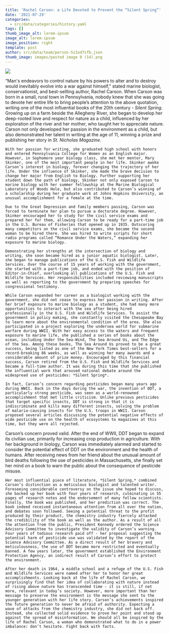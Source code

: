 ```yaml
---
title: 'Rachel Carson: a Life Devoted to Prevent the “Silent Spring”'
date: '2021-07-29'
categories:
  - src/data/categories/history.yaml
tags: []
thumb_image_alt: lorem-ipsum
image_alt: lorem-ipsum
image_position: right
template: post
author: src/data/team/person-5z1od7sfb.json
thumb_image: images/pasted image 0 (14).png
---
```


![](https://lh3.googleusercontent.com/AyBzMGloQIJBnbVB7QLXPMm1GVSBihG4g05Te_rW3UALeOOjo0Gws5SegnTi1F10zorGAL7oZuJWPAKpAFTyoQYK0Tcu-z2WMXdTaP4Gvxx-6fe66JF_YfE_rG_OZNClbdIhCgZl)


“Man's endeavors to control nature by his powers to alter and to destroy would inevitably evolve into a war against himself,” stated marine biologist, conservationist, and best-sellling author, Rachel Carson. When Carson was born in a small, rural town in Pennsylvania, nobody knew that she was going to devote her entire life to bring people’s attention to the above quotation, writing one of the most influential books of the 20th century - *Silent Spring*. Growing up on a farm beside the Allegheny River, she began to develop her deep-rooted love and respect for nature as a child, influenced by her exploration of the river and her mother, who taught her to appreciate nature. Carson not only developed her passion in the environment as a child, but also demonstrated her talent in writing at the age of 11, winning a prize and publishing her story in *St. Nicholas Magazine*. 

	With her passion for writing, she graduated high school with honors and entered Pennsylvania College for Women as an English major. However, in Sophomore year biology class, she met her mentor, Mary Skinker, one of the most important people in her life. Skinker awoke Carson’s interest in biology, forever changing the trajectory of her life. Under the influence of Skinker, she made the brave decision to change her major from English to Biology. Further supporting her student down the path of biology, Skinker not only exposed Carson to marine biology with her summer fellowship at the Marine Biological Laboratory of Woods Hole, but also contributed to Carson’s winning of a scholarship during her graduate work at Johns Hopkins University, an unusual accomplishment for a female at the time. 

	Due to the Great Depression and family members passing, Carson was forced to terminate her plan to pursue a doctorate degree. However, Skinker encouraged her to study for the civil service exams and prepared her for them, allowing Carson to be ready for a part-time job in the U.S. Bureau of Fisheries that opened up in 1935. Outscoring many competitors on the civil service exams, she became the second woman to be hired there. She was hired to write scripts for short radio programs called “Romance Under the Waters,” expanding her exposure to marine biology.

	Demonstrating her strengths at the intersection of biology and writing, she soon became hired as a junior aquatic biologist. Later, she began to manage publications of the U.S. Fish and Wildlife Services. Over the course of 15 years of working with the government, she started with a part-time job, and ended with the position of Editor-in-Chief, overlooking all publications of the U.S. Fish and Wildlife Services. Her responsibilities included reviewing manuscripts as well as reporting to the government by preparing speeches for congressional testimony.

	While Carson expanded her career as a biologist working with the government, she did not cease to express her passion in writing. After her brief exposure to marine biology as a student, she had many more opportunities to interact with the sea after being hired professionally in the U.S. Fish and Wildlife Services. To assist the government in policy making, she constantly visited the Chesapeake Bay to learn more about the environmental condition of the area. She also participated in a project exploring the undersea world for submarine warfare during WWII. With her easy access to the waters and frequent exposure to marine life, she published a series of books about the ocean, including Under the Sea-Wind, The Sea Around Us, and The Edge of the Sea. Among these books, The Sea Around Us proved to be a great success, being listed as one of the New York Times best-sellers for a record-breaking 86 weeks, as well as winning her many awards and a considerable amount of prize money. Encouraged by this financial success, Carson retired from the U.S. Fish and Wildlife Services and became a full-time author. It was during this time that she published the influential work that aroused national debate around the widespread use of pesticides: *Silent Spring*.

	In fact, Carson’s concern regarding pesticides began many years ago during WWII. Back in the days during the war, the invention of DDT, a particularly strong pesticide, was seen as a world-renowned accomplishment that met little criticism. Unlike previous pesticides that target specific insects, DDT is strong in that it is indiscriminate and kills many different insects, solving the problem of malaria-causing insects for the U.S. troops in WWII. Carson proposed several articles discussing the potential negative effects of wide pesticide use on the health of ecosystems to magazines at this time, but they were all rejected. 

Carson’s concern proved valid. After the end of WWII, DDT began to expand its civilian use, primarily for increasing crop production in agriculture. With her background in biology, Carson was immediately alarmed and started to consider the potential effect of DDT on the environment and the health of humans. After receiving news from her friend about the unusual amount of bird deaths following the use of pesticides in Massachusetts, she finally set her mind on a book to warn the public about the consequence of pesticide misuse.

	Her most influential piece of literature, *Silent Spring,* combined Carson’s distinction as a meticulous biologist and talented writer. Foreseeing considerable controversy on the issue she hoped to discuss, she backed up her book with four years of research, culminating in 55 pages of research notes and the endorsement of many fellow scientists. Finally, the book was published, and her prediction was correct. The book indeed received instantaneous attention from all over the nation, and debates soon followed. Seeing a potential threat to the profit produced by their product, the chemistry industry fiercely attacked the credibility of the book as well as the author. As a result of all the attention from the public, President Kennedy ordered the Science Advisory Committee to investigate the validity of Carson’s warning. Four years of tedious research paid off - her proposal suggesting the potential harm of pesticide use was validated by the report of the Science Advisory Committee. As a direct result of her bravery and meticulousness, the use of DDT became more restricted and eventually banned. A few years later, the government established the Environment Protection Agency, an indirect result of Carson’s effort to protect the environment.

	After her death in 1964, a middle school and a refuge of the U.S. Fish and Wildlife Services were named after her to honor her great accomplishments. Looking back at the life of Rachel Carson, we surprisingly find that her idea of collaborating with nature instead of rising above nature has transcended time - it is still, if not more, relevant in today’s society. However, more important than her message to preserve the environment is the message she sent to the younger generation with her life story. Carson’s achievements inspired the future generation to never be afraid of authority. Expecting a wave of attacks from the chemistry industry, she did not back off. Instead, she collected solid evidence to prove her point and stood up against the spread of misinformation. We should all be inspired by the life of Rachel Carson, a woman who demonstrated what to do in a power imbalance: don’t hesitate. Fight back with facts. 
